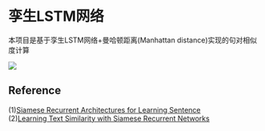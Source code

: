 孪生LSTM网络
====
本项目是基于孪生LSTM网络+曼哈顿距离(Manhattan distance)实现的句对相似度计算<br>

![](https://cloud.githubusercontent.com/assets/9861437/20479493/6ea8ad12-b004-11e6-89e4-53d4d354d32e.png)




Reference
----
(1)[Siamese Recurrent Architectures for Learning Sentence](https://www.aaai.org/ocs/index.php/AAAI/AAAI16/paper/view/12195)<br>
(2)[Learning Text Similarity with Siamese Recurrent Networks](https://www.researchgate.net/publication/304834009_Learning_Text_Similarity_with_Siamese_Recurrent_Networks)


